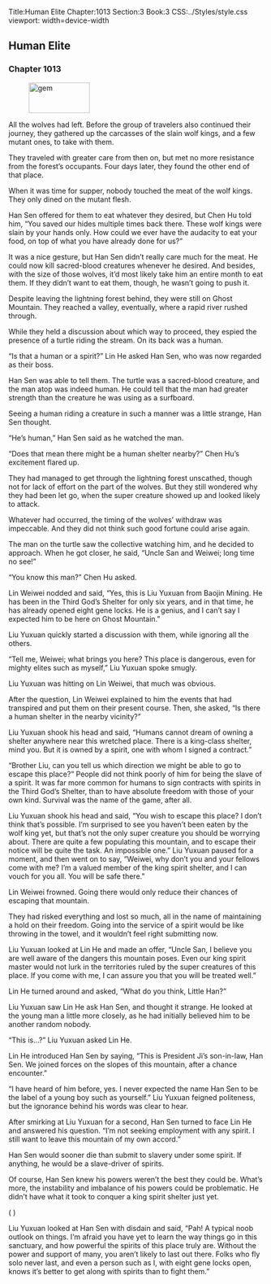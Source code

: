 Title:Human Elite 
Chapter:1013 
Section:3 
Book:3 
CSS:../Styles/style.css 
viewport: width=device-width
  
## Human Elite
### Chapter 1013
  
<figure>
	<img src="../Images/gem.gif" alt="gem" id="gem" width="120" height="60" />
</figure>
  

  
All the wolves had left. Before the group of travelers also continued their journey, they gathered up the carcasses of the slain wolf kings, and a few mutant ones, to take with them.

They traveled with greater care from then on, but met no more resistance from the forest’s occupants. Four days later, they found the other end of that place.

When it was time for supper, nobody touched the meat of the wolf kings. They only dined on the mutant flesh.

Han Sen offered for them to eat whatever they desired, but Chen Hu told him, “You saved our hides multiple times back there. These wolf kings were slain by your hands only. How could we ever have the audacity to eat your food, on top of what you have already done for us?”

It was a nice gesture, but Han Sen didn’t really care much for the meat. He could now kill sacred-blood creatures whenever he desired. And besides, with the size of those wolves, it’d most likely take him an entire month to eat them. If they didn’t want to eat them, though, he wasn’t going to push it.

Despite leaving the lightning forest behind, they were still on Ghost Mountain. They reached a valley, eventually, where a rapid river rushed through.

While they held a discussion about which way to proceed, they espied the presence of a turtle riding the stream. On its back was a human.

“Is that a human or a spirit?” Lin He asked Han Sen, who was now regarded as their boss.

Han Sen was able to tell them. The turtle was a sacred-blood creature, and the man atop was indeed human. He could tell that the man had greater strength than the creature he was using as a surfboard.

Seeing a human riding a creature in such a manner was a little strange, Han Sen thought.

“He’s human,” Han Sen said as he watched the man.

“Does that mean there might be a human shelter nearby?” Chen Hu’s excitement flared up.

They had managed to get through the lightning forest unscathed, though not for lack of effort on the part of the wolves. But they still wondered why they had been let go, when the super creature showed up and looked likely to attack.

Whatever had occurred, the timing of the wolves’ withdraw was impeccable. And they did not think such good fortune could arise again.

The man on the turtle saw the collective watching him, and he decided to approach. When he got closer, he said, “Uncle San and Weiwei; long time no see!”

“You know this man?” Chen Hu asked.

Lin Weiwei nodded and said, “Yes, this is Liu Yuxuan from Baojin Mining. He has been in the Third God’s Shelter for only six years, and in that time, he has already opened eight gene locks. He is a genius, and I can’t say I expected him to be here on Ghost Mountain.”

Liu Yuxuan quickly started a discussion with them, while ignoring all the others.

“Tell me, Weiwei; what brings you here? This place is dangerous, even for mighty elites such as myself,” Liu Yuxuan spoke smugly.

Liu Yuxuan was hitting on Lin Weiwei, that much was obvious.

After the question, Lin Weiwei explained to him the events that had transpired and put them on their present course. Then, she asked, “Is there a human shelter in the nearby vicinity?”

Liu Yuxuan shook his head and said, “Humans cannot dream of owning a shelter anywhere near this wretched place. There is a king-class shelter, mind you. But it is owned by a spirit, one with whom I signed a contract.”

“Brother Liu, can you tell us which direction we might be able to go to escape this place?” People did not think poorly of him for being the slave of a spirit. It was far more common for humans to sign contracts with spirits in the Third God’s Shelter, than to have absolute freedom with those of your own kind. Survival was the name of the game, after all.

Liu Yuxuan shook his head and said, “You wish to escape this place? I don’t think that’s possible. I’m surprised to see you haven’t been eaten by the wolf king yet, but that’s not the only super creature you should be worrying about. There are quite a few populating this mountain, and to escape their notice will be quite the task. An impossible one.” Liu Yuxuan paused for a moment, and then went on to say, “Weiwei, why don’t you and your fellows come with me? I’m a valued member of the king spirit shelter, and I can vouch for you all. You will be safe there.”

Lin Weiwei frowned. Going there would only reduce their chances of escaping that mountain.

They had risked everything and lost so much, all in the name of maintaining a hold on their freedom. Going into the service of a spirit would be like throwing in the towel, and it wouldn’t feel right submitting now.

Liu Yuxuan looked at Lin He and made an offer, “Uncle San, I believe you are well aware of the dangers this mountain poses. Even our king spirit master would not lurk in the territories ruled by the super creatures of this place. If you come with me, I can assure you that you will be treated well.”

Lin He turned around and asked, “What do you think, Little Han?”

Liu Yuxuan saw Lin He ask Han Sen, and thought it strange. He looked at the young man a little more closely, as he had initially believed him to be another random nobody.

“This is…?” Liu Yuxuan asked Lin He.

Lin He introduced Han Sen by saying, “This is President Ji’s son-in-law, Han Sen. We joined forces on the slopes of this mountain, after a chance encounter.”

“I have heard of him before, yes. I never expected the name Han Sen to be the label of a young boy such as yourself.” Liu Yuxuan feigned politeness, but the ignorance behind his words was clear to hear.

After smirking at Liu Yuxuan for a second, Han Sen turned to face Lin He and answered his question. “I’m not seeking employment with any spirit. I still want to leave this mountain of my own accord.”

Han Sen would sooner die than submit to slavery under some spirit. If anything, he would be a slave-driver of spirits.

Of course, Han Sen knew his powers weren’t the best they could be. What’s more, the instability and imbalance of his powers could be problematic. He didn’t have what it took to conquer a king spirit shelter just yet.

( )

Liu Yuxuan looked at Han Sen with disdain and said, “Pah! A typical noob outlook on things. I’m afraid you have yet to learn the way things go in this sanctuary, and how powerful the spirits of this place truly are. Without the power and support of many, you aren’t likely to last out there. Folks who fly solo never last, and even a person such as I, with eight gene locks open, knows it’s better to get along with spirits than to fight them.”